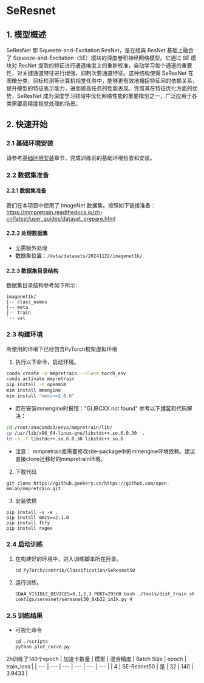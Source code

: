 # SeResnet

## 1. 模型概述

SeResNet 即 Squeeze-and-Excitation ResNet，是在经典 ResNet 基础上融合了 Squeeze-and-Excitation（SE）模块的深度卷积神经网络模型。它通过 SE 模块对 ResNet 提取的特征进行通道维度上的重新校准，自动学习每个通道的重要性，对关键通道特征进行增强，抑制次要通道特征。这种结构使得 SeResNet 在图像分类、目标检测等计算机视觉任务中，能够更有效地捕捉特征间的依赖关系，提升模型的特征表示能力，进而提高任务的性能表现。凭借其在特征优化方面的优势，SeResNet 成为深度学习领域中优化网络性能的重要模型之一，广泛应用于各类需要高精度视觉处理的场景。

## 2. 快速开始

### 2.1 基础环境安装

请参考[基础环境安装](../../../../doc/Environment.md)章节，完成训练前的基础环境检查和安装。


### 2.2 数据集准备
#### 2.2.1 数据集准备

我们在本项目中使用了 ImageNet 数据集。按照如下链接准备：https://mmpretrain.readthedocs.io/zh-cn/latest/user_guides/dataset_prepare.html

#### 2.2.2 处理数据集
- 无需额外处理
- 数据集位置：`/data/datasets/20241122/imagenet1k/`


#### 2.2.3 数据集目录结构

数据集目录结构参考如下所示:

```
imagenet1k/
|-- class_names
|-- meta
|-- train
`-- val

```


### 2.3 构建环境
所使用的环境下已经包含PyTorch框架虚拟环境
1. 执行以下命令，启动环境。

```sh
conda create -n mmpretrain --clone torch_env
conda activate mmpretrain
pip install -U openmim
mim install mmengine
mim install "mmcv>=2.0.0"
```
- 若在安装mmengine时报错："GLIBCXX not found"
参考以下[博客](https://zhuanlan.zhihu.com/p/685165815)和代码解决：
```sh
cd /root/anaconda3/envs/mmpretrain/lib/ 
cp /usr/lib/x86_64-linux-gnu/libstdc++.so.6.0.30  .
ln -s -f libstdc++.so.6.0.30 libstdc++.so.6
```
- 注意： mmpretrain库需要修改site-package中的mmengine环境依赖。建议直接clone迁移好的mmpretrain环境。

2. 下载代码
``` 
git clone https://github.geekery.cn/https://github.com/open-mmlab/mmpretrain.git
```
3. 安装依赖
```
pip install -v -e .
pip install mmcv==2.1.0
pip install ftfy
pip install regex
```

### 2.4 启动训练
1. 在构建好的环境中，进入训练脚本所在目录。
    ```
    cd PyTorch/contrib/Classification/SeResnet50
    ```

2. 运行训练。
    ```
    SDAA_VISIBLE_DEVICES=0,1,2,3 PORT=29500 bash ./tools/dist_train.sh configs/seresnet/seresnet50_8xb32_in1k.py 4
    ```

### 2.5 训练结果

- 可视化命令
    ```
    cd ./scripts
    python plot_curve.py
    ```
 2h训练了140个epoch
 | 加速卡数量 | 模型 | 混合精度 | Batch Size | epoch | train_loss |
| --- | --- | --- | --- | --- | --- |
| 4 | SE-Resnet50 | 是 | 32 | 140 | 3.9433 |